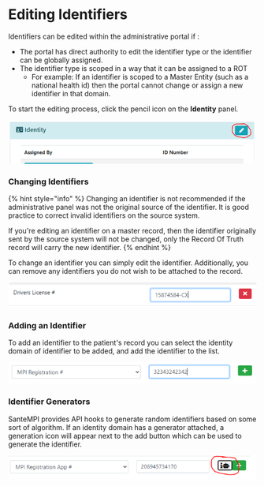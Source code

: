 # Editing Identifiers

Identifiers can be edited within the administrative portal if :

* The portal has direct authority to edit the identifier type or the identifier can be globally assigned.
* The identifier type is scoped in a way that it can be assigned to a ROT
  * For example: If an identifier is scoped to a Master Entity (such as a national health id) then the portal cannot change or assign a new identifier in that domain.

To start the editing process, click the pencil icon on the **Identity** panel.

![](<../../.gitbook/assets/image (14) (1).png>)

### Changing Identifiers

{% hint style="info" %}
Changing an identifier is not recommended if the administrative panel was not the original source of the identifier. It is good practice to correct invalid identifiers on the source system.&#x20;

If you're editing an identifier on a master record, then the identifier originally sent by the source system will not be changed, only the Record Of Truth record will carry the new identifier.
{% endhint %}

To change an identifier you can simply edit the identifier. Additionally, you can remove any identifiers you do not wish to be attached to the record.

![Editing an Identifier](<../../.gitbook/assets/image (54).png>)

### Adding an Identifier

To add an identifier to the patient's record you can select the identity domain of identifier to be added, and add the identifier to the list.

![](<../../.gitbook/assets/image (56).png>)

### Identifier Generators

SanteMPI provides API hooks to generate random identifiers based on some sort of algorithm. If an identity domain has a generator attached, a generation icon will appear next to the add button which can be used to generate the identifier.

![](<../../.gitbook/assets/image (87).png>)
